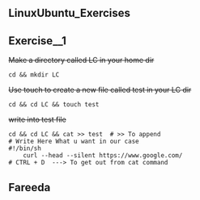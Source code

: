 <h2>LinuxUbuntu_Exercises</h2>


## Exercise__1


~~Make a directory called LC in your home dir~~
``` Terminal
cd && mkdir LC
```


~~Use touch to create a new file called test in your LC dir~~
``` terminal
cd && cd LC && touch test
```

~~write into test file~~
```
cd && cd LC && cat >> test  # >> To append
# Write Here What u want in our case
#!/bin/sh
    curl --head --silent https://www.google.com/
# CTRL + D  ---> To get out from cat command
```
<html>
    <head>
        <h2>Fareeda<h2>
    </head>

</html>


